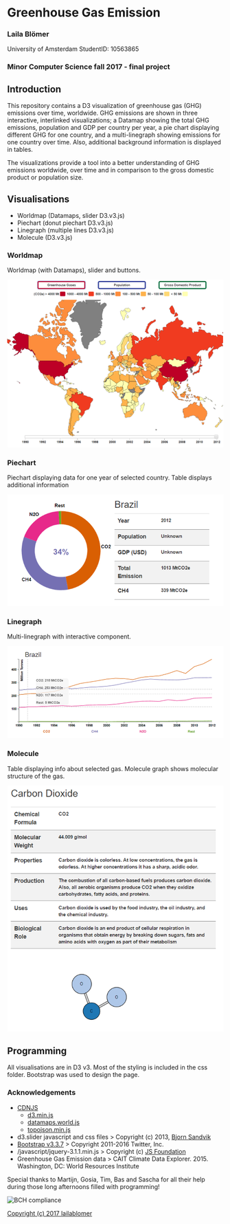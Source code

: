 # Greenhouse Gas Emission

### Laila Blömer
University of Amsterdam
StudentID: 10563865

### Minor Computer Science fall 2017 - final project

## Introduction
This repository contains a D3 visualization of greenhouse gas (GHG) emissions over time, worldwide. GHG emissions are shown in three interactive, interlinked visualizations; a Datamap showing the total GHG emissions, population and GDP per country per year, a pie chart displaying different GHG for one country, and a multi-linegraph showing emissions for one country over time. Also, additional background information is displayed in tables. 

The visualizations provide a tool into a better understanding of GHG emissions worldwide, over time and in comparison to the gross domestic product or population size. 

## Visualisations
* Worldmap (Datamaps, slider D3.v3.js)
* Piechart (donut piechart D3.v3.js)
* Linegraph (multiple lines D3.v3.js)
* Molecule (D3.v3.js)

### Worldmap
Worldmap (with Datamaps), slider and buttons.

![alt tag](https://github.com/lailablomer/ProgrammeerProject/blob/master/doc/datamap.PNG)

### Piechart
Piechart displaying data for one year of selected country. Table displays additional information

![alt tag](https://github.com/lailablomer/ProgrammeerProject/blob/master/doc/piechart.PNG)

### Linegraph
Multi-linegraph with interactive component.

![alt tag](https://github.com/lailablomer/ProgrammeerProject/blob/master/doc/linegraph.PNG)

### Molecule
Table displaying info about selected gas. Molecule graph shows molecular structure of the gas. 

![alt tag](https://github.com/lailablomer/ProgrammeerProject/blob/master/doc/molecule.PNG)

## Programming
All visualisations are in D3 v3. Most of the styling is included in the css folder. Bootstrap was used to design the page. 

### Acknowledgements

* [CDNJS](https://cdnjs.com/)
  * [d3.min.js](http://cdnjs.cloudflare.com/ajax/libs/d3/3.5.3/d3.min.js)
  * [datamaps.world.js](https://cdnjs.cloudflare.com/ajax/libs/datamaps/0.4.4/datamaps.world.js)
  * [topojson.min.js](http://cdnjs.cloudflare.com/ajax/libs/topojson/1.6.9/topojson.min.js)
* d3.slider javascript and css files > Copyright (c) 2013, [Bjorn Sandvik](http://blog.thematicmapping.org)
* [Bootstrap v3.3.7](http://getbootstrap.com) > Copyright 2011-2016 Twitter, Inc.
* /javascript/jquery-3.1.1.min.js > Copyright (c) [JS Foundation](https://js.foundation/pdf/ip-policy.pdf)
* Greenhouse Gas Emission data > CAIT Climate Data Explorer. 2015. Washington, DC: World Resources Institute

Special thanks to Martijn, Gosia, Tim, Bas and Sascha for all their help during those long afternoons filled with programming!

![BCH compliance](https://bettercodehub.com/edge/badge/lailablomer/ProgrammeerProject)


[Copyright (c) 2017 lailablomer](https://lailablomer.github.io/ProgrammeerProject/)
